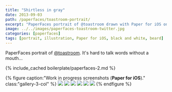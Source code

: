 ```yaml
---
title: "Shirtless in gray"
date: 2013-09-03
path: /paperfaces/toastroom-portrait/
excerpt: "PaperFaces portrait of @toastroom drawn with Paper for iOS on an iPad."
image: ../../images/paperfaces-toastroom-twitter.jpg
categories: [paperfaces]
tags: [portrait, illustration, Paper for iOS, black and white, beard]
---
```


PaperFaces portrait of [@toastroom](https://twitter.com/toastroom). It's hard to talk words without a mouth…

{% include_cached boilerplate/paperfaces-2.md %}

{% figure caption:"Work in progress screenshots (**Paper for iOS**)." class:"gallery-3-col" %}
[![](../../images/paperfaces-toastroom-process-1-600.jpg)](../../images/paperfaces-toastroom-process-1-lg.jpg)
[![](../../images/paperfaces-toastroom-process-2-600.jpg)](../../images/paperfaces-toastroom-process-2-lg.jpg)
[![](../../images/paperfaces-toastroom-process-3-600.jpg)](../../images/paperfaces-toastroom-process-3-lg.jpg)
[![](../../images/paperfaces-toastroom-process-4-600.jpg)](../../images/paperfaces-toastroom-process-4-lg.jpg)
[![](../../images/paperfaces-toastroom-process-5-600.jpg)](../../images/paperfaces-toastroom-process-5-lg.jpg)
[![](../../images/paperfaces-toastroom-process-6-600.jpg)](../../images/paperfaces-toastroom-process-6-lg.jpg)
{% endfigure %}
